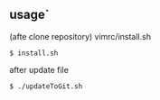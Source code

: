 ## usage`

(afte clone repository) vimrc/install.sh

```
$ install.sh 
```


after update file
```
$ ./updateToGit.sh
```
